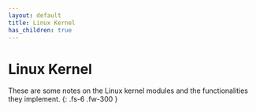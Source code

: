 ```yaml
---
layout: default
title: Linux Kernel
has_children: true
---
```


# Linux Kernel

These are some notes on the Linux kernel modules and the functionalities they implement.
{: .fs-6 .fw-300 }